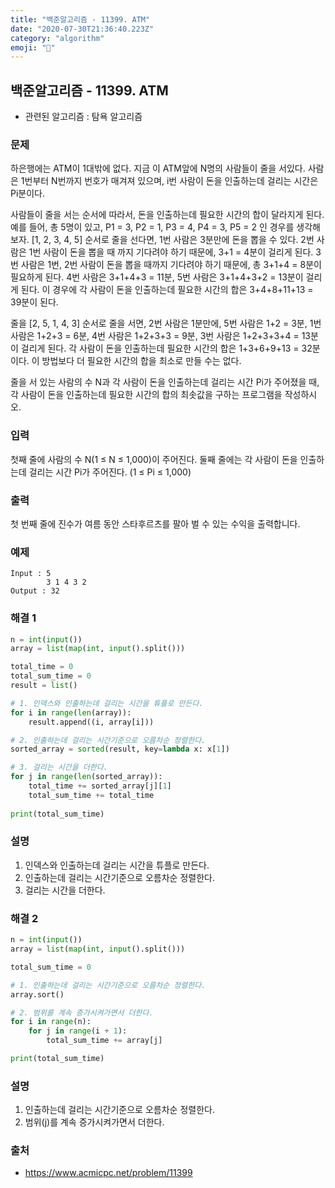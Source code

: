 ```yaml
---
title: "백준알고리즘 - 11399. ATM"
date: "2020-07-30T21:36:40.223Z"
category: "algorithm"
emoji: "🏦"
---
```


## 백준알고리즘 - 11399. ATM

- 관련된 알고리즘 : 탐욕 알고리즘

### 문제

하은행에는 ATM이 1대밖에 없다. 지금 이 ATM앞에 N명의 사람들이 줄을 서있다. 사람은 1번부터 N번까지 번호가 매겨져 있으며, i번 사람이 돈을 인출하는데 걸리는 시간은 Pi분이다.

사람들이 줄을 서는 순서에 따라서, 돈을 인출하는데 필요한 시간의 합이 달라지게 된다. 예를 들어, 총 5명이 있고, P1 = 3, P2 = 1, P3 = 4, P4 = 3, P5 = 2 인 경우를 생각해보자. [1, 2, 3, 4, 5] 순서로 줄을 선다면, 1번 사람은 3분만에 돈을 뽑을 수 있다. 2번 사람은 1번 사람이 돈을 뽑을 때 까지 기다려야 하기 때문에, 3+1 = 4분이 걸리게 된다. 3번 사람은 1번, 2번 사람이 돈을 뽑을 때까지 기다려야 하기 때문에, 총 3+1+4 = 8분이 필요하게 된다. 4번 사람은 3+1+4+3 = 11분, 5번 사람은 3+1+4+3+2 = 13분이 걸리게 된다. 이 경우에 각 사람이 돈을 인출하는데 필요한 시간의 합은 3+4+8+11+13 = 39분이 된다.

줄을 [2, 5, 1, 4, 3] 순서로 줄을 서면, 2번 사람은 1분만에, 5번 사람은 1+2 = 3분, 1번 사람은 1+2+3 = 6분, 4번 사람은 1+2+3+3 = 9분, 3번 사람은 1+2+3+3+4 = 13분이 걸리게 된다. 각 사람이 돈을 인출하는데 필요한 시간의 합은 1+3+6+9+13 = 32분이다. 이 방법보다 더 필요한 시간의 합을 최소로 만들 수는 없다.

줄을 서 있는 사람의 수 N과 각 사람이 돈을 인출하는데 걸리는 시간 Pi가 주어졌을 때, 각 사람이 돈을 인출하는데 필요한 시간의 합의 최솟값을 구하는 프로그램을 작성하시오.

### 입력

첫째 줄에 사람의 수 N(1 ≤ N ≤ 1,000)이 주어진다. 둘째 줄에는 각 사람이 돈을 인출하는데 걸리는 시간 Pi가 주어진다. (1 ≤ Pi ≤ 1,000)

### 출력

첫 번째 줄에 진수가 여름 동안 스타후르츠를 팔아 벌 수 있는 수익을 출력합니다.

### 예제

```
Input : 5
        3 1 4 3 2
Output : 32
```

### 해결 1

```python
n = int(input())
array = list(map(int, input().split()))

total_time = 0
total_sum_time = 0
result = list()

# 1. 인덱스와 인출하는데 걸리는 시간을 튜플로 만든다.
for i in range(len(array)):
    result.append((i, array[i]))

# 2. 인출하는데 걸리는 시간기준으로 오름차순 정렬한다.
sorted_array = sorted(result, key=lambda x: x[1])

# 3. 걸리는 시간을 더한다.
for j in range(len(sorted_array)):
    total_time += sorted_array[j][1]
    total_sum_time += total_time
    
print(total_sum_time)
```

### 설명

1. 인덱스와 인출하는데 걸리는 시간을 튜플로 만든다.
2. 인출하는데 걸리는 시간기준으로 오름차순 정렬한다.
3. 걸리는 시간을 더한다.

### 해결 2

```python
n = int(input())
array = list(map(int, input().split()))

total_sum_time = 0

# 1. 인출하는데 걸리는 시간기준으로 오름차순 정렬한다.
array.sort()

# 2. 범위를 계속 증가시켜가면서 더한다.
for i in range(n):
    for j in range(i + 1):
        total_sum_time += array[j]

print(total_sum_time)
```

### 설명

1. 인출하는데 걸리는 시간기준으로 오름차순 정렬한다.
2. 범위(j)를 계속 증가시켜가면서 더한다.

### 출처

- https://www.acmicpc.net/problem/11399
